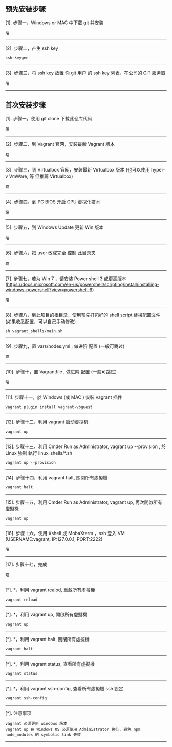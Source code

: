 ## 预先安装步骤
[1]. 步骤一，Windows or MAC 中下载 git 并安装
``` OS
略
```
---------------------------------------

[2]. 步骤二，产生 ssh key
```shell
ssh-keygen
```
---------------------------------------

[3]. 步骤三，将 ssh key 放置 你 git 用户 的 ssh key 列表，在公司的 GIT 服务器 
```shell
略
```
---------------------------------------

## 首次安装步骤

[1]. 步骤一，使用 git clone 下载此仓库代码
```shell
略
```
---------------------------------------

[2]. 步骤二，到 Vagrant 官网，安装最新 Vagrant 版本
```OS
略
```
---------------------------------------

[3]. 步骤三，到 Virtualbox 官网，安装最新 Virtualbox 版本 (也可以使用 hyper-v VmWare, 等 但推薦 Virtualbox)
```OS
略
```
---------------------------------------
[4]. 步骤四，到 PC BIOS 开启 CPU 虚拟化技术
```BIOS
略
```
---------------------------------------

[5]. 步骤五，到 Windows Update 更新 Win 版本
```OS
略
```

---------------------------------------

[6]. 步骤六，把 user 改成完全 控制 此目录夹 
```OS
略
```

---------------------------------------

[7]. 步骤七，若为 Win 7 ，请安装 Power shell 3 或更高版本 (https://docs.microsoft.com/en-us/powershell/scripting/install/installing-windows-powershell?view=powershell-6)
```OS
略
```
---------------------------------------

[8]. 步骤八，到此项目的根目录，使用预先打包好的 shell script 替换配置文件 (如果收悉配置，可以自己手动修改)
```shell
sh vagrant_shells/main.sh
```
---------------------------------------

[9]. 步骤九，置 vars/nodes.yml , 做进阶 配置 (一般可跳过)
```IDE
略
```
---------------------------------------
[10]. 步骤十，置 Vagrantfile , 做进阶 配置 (一般可跳过)
```IDE
略
```
---------------------------------------

[11]. 步骤十一，於 Windows (或 MAC ) 安裝 vagrant 插件
```shell
vagrant plugin install vagrant-vbguest
```
---------------------------------------

[12]. 步骤十二，利用 vagrant 启动虚拟机
```shell
vagrant up
```
---------------------------------------

[13]. 步骤十三，利用 Cmder Run as Administrator, vagrant up --provision , 於 Linux 強制 執行 linux_shells/*.sh  
```shell as Administrator
vagrant up --provision
```
---------------------------------------

[14]. 步骤十四，利用 vagrant halt, 關閉所有虛擬機
```shell
vagrant halt
```
---------------------------------------

[15]. 步骤十五，利用 Cmder Run as Administrator, vagrant up, 再次開啟所有虛擬機
```shell as Administrator
vagrant up
```
---------------------------------------

[16]. 步骤十六，使用 Xshell 或 MobaXterm ，ssh 登入 VM (USERNAME:vagrant, IP:127.0.0.1, PORT:2222)
```shell
略
```
---------------------------------------

[17]. 步骤十七，完成
```shell
略
```
---------------------------------------

[*]. *，利用 vagrant realod, 重啟所有虛擬機
```shell
vagrant reload
```
---------------------------------------

[*]. *，利用 vagrant up, 開啟所有虛擬機
```shell
vagrant up
```
---------------------------------------

[*]. *，利用 vagrant halt, 關閉所有虛擬機
```shell
vagrant halt
```
---------------------------------------

[*]. *，利用 vagrant status, 查看所有虛擬機
```shell
vagrant status
```
---------------------------------------

[*]. *，利用 vagrant ssh-config, 查看所有虛擬機 ssh 設定
```shell
vagrant ssh-config
```

---------------------------------------

[*]. 注意事项
```shell
vagrant 必须更新 windows 版本
vagrant up 在 Windows OS 必须使用 Administrator 执行, 避免 npm node_modules 的 symbolic link 失败
```

---------------------------------------